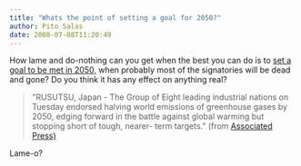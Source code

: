 ```yaml
---
title: "Whats the point of setting a goal for 2050?"
author: Pito Salas
date: 2008-07-08T11:20:49
---
```




How lame and do-nothing can you get when the best you can do is to [set a goal
to be met in
2050,](<http://news.yahoo.com/s/ap/20080708/ap_on_re_as/g8_climate_change>)
when probably most of the signatories will be dead and gone? Do you think it
has any effect on anything real?

> "RUSUTSU, Japan - The Group of Eight leading industrial nations on Tuesday
> endorsed halving world emissions of greenhouse gases by 2050, edging forward
> in the battle against global warming but stopping short of tough, nearer-
> term targets." (from [Associated
> Press)](<http://news.yahoo.com/s/ap/20080708/ap_on_re_as/g8_climate_change>)

Lame-o?


